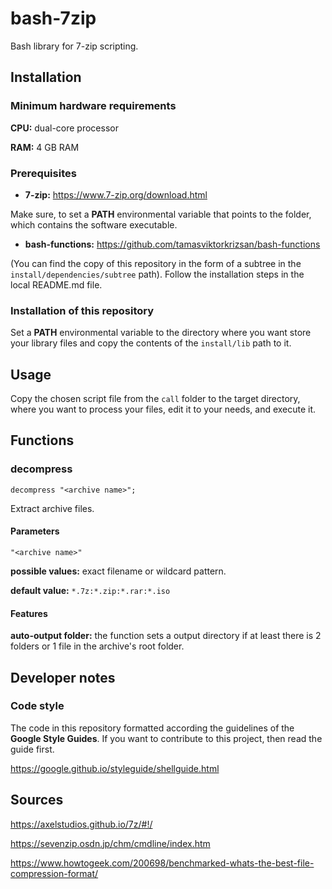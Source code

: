 # bash-7zip
Bash library for 7-zip scripting.


## Installation

### Minimum hardware requirements

**CPU:** dual-core processor

**RAM:** 4 GB RAM


### Prerequisites

- **7-zip:** https://www.7-zip.org/download.html

Make sure, to set a **PATH** environmental variable that points to the folder,
which contains the software executable.


- **bash-functions:** https://github.com/tamasviktorkrizsan/bash-functions

(You can find the copy of this repository in the form of a subtree in the
`install/dependencies/subtree` path). Follow the installation steps in the local
README.md file.


### Installation of this repository

Set a **PATH** environmental variable to the directory where you want store your library
files and copy the contents of the `install/lib` path to it.


## Usage

Copy the chosen script file from the `call` folder to the target directory,
where you want to process your files, edit it to your needs, and execute it.


## Functions

### decompress

`decompress "<archive name>";`

Extract archive files.


#### Parameters

`"<archive name>"`

**possible values:** exact filename or wildcard pattern.

**default value:** `*.7z:*.zip:*.rar:*.iso`


#### Features

**auto-output folder:** the function sets a output directory if at least there is
2 folders or 1 file in the archive's root folder.



## Developer notes

### Code style

The code in this repository formatted according the guidelines of the **Google Style Guides**.
If you want to contribute to this project, then read the guide first.

https://google.github.io/styleguide/shellguide.html


## Sources

https://axelstudios.github.io/7z/#!/

https://sevenzip.osdn.jp/chm/cmdline/index.htm

https://www.howtogeek.com/200698/benchmarked-whats-the-best-file-compression-format/
